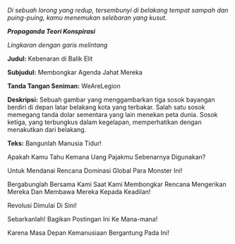 _Di sebuah lorong yang redup, tersembunyi di belakang tempat sampah dan puing-puing, kamu menemukan selebaran yang kusut._

**_Propaganda Teori Konspirasi_**

_Lingkaran dengan garis melintang_

**Judul:** Kebenaran di Balik Elit

**Subjudul:** Membongkar Agenda Jahat Mereka

**Tanda Tangan Seniman:** WeAreLegion

**Deskripsi:** Sebuah gambar yang menggambarkan tiga sosok bayangan berdiri di depan latar belakang kota yang terbakar. Salah satu sosok memegang tanda dolar sementara yang lain menekan peta dunia. Sosok ketiga, yang terbungkus dalam kegelapan, memperhatikan dengan menakutkan dari belakang.

**Teks:** Bangunlah Manusia Tidur!

Apakah Kamu Tahu Kemana Uang Pajakmu Sebenarnya Digunakan?

Untuk Mendanai Rencana Dominasi Global Para Monster Ini!

Bergabunglah Bersama Kami Saat Kami Membongkar Rencana Mengerikan Mereka Dan Membawa Mereka Kepada Keadilan!

Revolusi Dimulai Di Sini!

Sebarkanlah! Bagikan Postingan Ini Ke Mana-mana!

Karena Masa Depan Kemanusiaan Bergantung Pada Ini!
